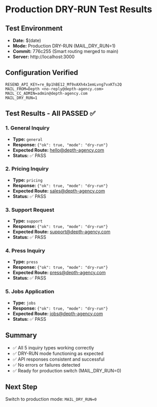 # Production DRY-RUN Test Results

## Test Environment
- **Date:** $(date)
- **Mode:** Production DRY-RUN (MAIL_DRY_RUN=1)
- **Commit:** 776c255 (Smart routing merged to main)
- **Server:** http://localhost:3000

## Configuration Verified
```env
RESEND_API_KEY=re_Bp1hBE12_Mf9xAXh4x1emLvng7vxKTs2Q
MAIL_FROM=Depth <no-reply@depth-agency.com>
MAIL_CC_ADMIN=admin@depth-agency.com
MAIL_DRY_RUN=1
```

## Test Results - All PASSED ✅

### 1. General Inquiry
- **Type:** `general`
- **Response:** `{"ok": true, "mode": "dry-run"}`
- **Expected Route:** hello@depth-agency.com
- **Status:** ✅ PASS

### 2. Pricing Inquiry  
- **Type:** `pricing`
- **Response:** `{"ok": true, "mode": "dry-run"}`
- **Expected Route:** sales@depth-agency.com
- **Status:** ✅ PASS

### 3. Support Request
- **Type:** `support`
- **Response:** `{"ok": true, "mode": "dry-run"}`
- **Expected Route:** support@depth-agency.com
- **Status:** ✅ PASS

### 4. Press Inquiry
- **Type:** `press`
- **Response:** `{"ok": true, "mode": "dry-run"}`
- **Expected Route:** press@depth-agency.com
- **Status:** ✅ PASS

### 5. Jobs Application
- **Type:** `jobs`
- **Response:** `{"ok": true, "mode": "dry-run"}`
- **Expected Route:** jobs@depth-agency.com
- **Status:** ✅ PASS

## Summary
- ✅ All 5 inquiry types working correctly
- ✅ DRY-RUN mode functioning as expected
- ✅ API responses consistent and successful
- ✅ No errors or failures detected
- ✅ Ready for production switch (MAIL_DRY_RUN=0)

## Next Step
Switch to production mode: `MAIL_DRY_RUN=0`
